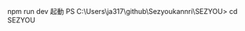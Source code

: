 npm run dev 起動
PS C:\Users\ja317\github\Sezyoukannri\SEZYOU> cd SEZYOU
<template>
 <div class="switchArea">
  <input type="checkbox" id="switch1">
  <label for="switch1"><span></span></label>
  <div id="swImg"></div>
 </div>
</template>

<style>

 /* === ボタンを表示するエリア ============================== */
.switchArea {
  line-height    : 60px;                /* 1行の高さ          */
  letter-spacing : 0;                   /* 文字間             */
  text-align     : center;              /* 文字位置は中央     */
  font-size      : 25px;                /* 文字サイズ         */

  position       : relative;            /* 親要素が基点       */
  margin         : left;                /* 中央寄せ           */
  width          : 150px;               /* ボタンの横幅       */
  background     : #fff;                /* デフォルト背景色   */
}

 /* === チェックボックス ==================================== */
.switchArea input[type="checkbox"] {
  display        : none;            /* チェックボックス非表示 */
}

 /* === チェックボックスのラベル（標準） ==================== */
.switchArea label {
  display        : block;               /* ボックス要素に変更 */
  box-sizing     : border-box;          /* 枠線を含んだサイズ */
  height         : 60px;                /* ボタンの高さ       */
  border         : 2px solid #999999;   /* 未選択タブのの枠線 */
  border-radius  : 5px;                /* 角丸               */
}

 /* === チェックボックスのラベル（ONのとき） ================ */
.switchArea input[type="checkbox"]:checked +label {
  border-color   : #78bd78;             /* 選択タブの枠線     */
}

 /* === 表示する文字（標準） ================================ */
.switchArea label span:after{
  content        : "OFF";               /* 表示する文字       */
  padding        : 0 0 0 36px;          /* 表示する位置       */
  color          : #999999;             /* 文字色             */
}

 /* === 表示する文字（ONのとき） ============================ */
.switchArea  input[type="checkbox"]:checked + label span:after{
  content        : "ON";                /* 表示する文字       */
  padding        : 0 36px 0 0;          /* 表示する位置       */
  color          : #78bd78;             /* 文字色             */
}

 /* === 丸部分のSTYLE（標準） =============================== */
.switchArea #swImg {
  position       : absolute;            /* 親要素からの相対位置*/
  width          : 52px;                /* 丸の横幅           */
  height         : 52px;                /* 丸の高さ           */
  background     : #999999;             /* カーソルタブの背景 */
  top            : 4px;                 /* 親要素からの位置   */
  left           : 4px;                 /* 親要素からの位置   */
  border-radius  : 5px;                /* 角丸               */
  transition     : .2s;                 /* 滑らか変化         */
}

 /* === 丸部分のSTYLE（ONのとき） =========================== */
.switchArea input[type="checkbox"]:checked ~ #swImg {
  transform      : translateX(90px);    /* 丸も右へ移動       */
  background     : #78bd78;             /* カーソルタブの背景 */
}
</style>

<script>
export default {
  props: {
    switchArea: {
      type: Object,
      default: 'No Switch',
      required: true
    }
  }
}
</script>